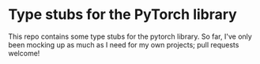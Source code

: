 Type stubs for the PyTorch library
==================================

This repo contains some type stubs for the pytorch library. So far, I've only been mocking up as much as I need for my own projects; pull requests welcome!
